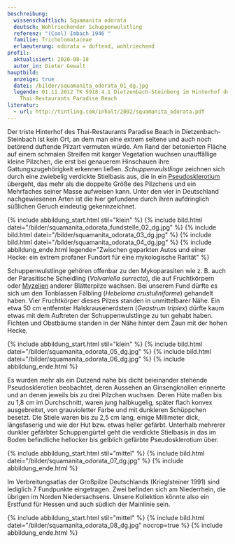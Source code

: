 ```yaml
---
beschreibung:
  wissenschaftlich: Squamanita odorata
  deutsch: Wohlriechender Schuppenwulstling
  referenz: "(Cool) Imbach 1946 "
  familie: Tricholomataceae
  erlaeuterung: odorata = duftend, wohlriechend
profil:
  aktualisiert: 2020-08-18
  autor_in: Dieter Gewalt
hauptbild:
  anzeige: true
  datei: /bilder/squamanita_odorata_01_dg.jpg
  legende: 01.11.2012 TK 5918.4.1 Dietzenbach-Steinberg im Hinterhof des
    Thai-Restaurants Paradise Beach
literatur:
  - url: http://tintling.com/inhalt/2002/squamanita_odorata.pdf
---
```

Der triste Hinterhof des Thai-Restaurants Paradise Beach in Dietzenbach-Steinbach ist kein Ort, an dem man eine extrem seltene und auch noch betörend duftende Pilzart vermuten würde. Am Rand der betonierten Fläche auf einem schmalen Streifen mit karger Vegetation wuchsen unauffällige kleine Pilzchen, die erst bei genauerem Hinschauen ihre Gattungszugehörigkeit erkennen ließen. *Schuppenwulstlinge* zeichnen sich durch eine zwiebelig verdickte Stielbasis aus, die in ein [Pseudosklerotium](Pseudosklerotium "Glossar") übergeht, das mehr als die doppelte Größe des Pilzchens und ein Mehrfaches seiner Masse aufweisen kann. Unter den vier in Deutschland nachgewiesenen Arten ist die hier gefundene durch ihren aufdringlich süßlichen Geruch eindeutig gekennzeichnet.

{% include abbildung_start.html stil="klein" %}
{% include bild.html datei="/bilder/squamanita_odorata_fundstelle_02_dg.jpg" %}
{% include bild.html datei="/bilder/squamanita_odorata_03_dg.jpg" %}
{% include bild.html datei="/bilder/squamanita_odorata_04_dg.jpg" %}
{% include abbildung_ende.html legende="Zwischen geparkten Autos und einer Hecke: ein extrem profaner Fundort für eine mykologische Rarität" %}

Schuppenwulstlinge gehören offenbar zu den Mykoparasiten wie z. B. auch der Parasitische Scheidling (*Volvariella surrecta*), die auf Fruchtkörpern oder [Myzelien](Myzel "Glossar") anderer Blätterpilze wachsen. Bei unserem Fund dürfte es sich um den Tonblassen Fälbling (*Hebeloma crustuliniforme*) gehandelt haben. Vier Fruchtkörper dieses Pilzes standen in unmittelbarer Nähe. Ein etwa 50 cm entfernter Halskrausenerdstern (*Geastrum triplex*) dürfte kaum etwas mit dem Auftreten der Schuppenwulstlinge zu tun gehabt haben. Fichten und Obstbäume standen in der Nähe hinter dem Zaun mit der hohen Hecke.

{% include abbildung_start.html stil="klein" %}
{% include bild.html datei="/bilder/squamanita_odorata_05_dg.jpg" %}
{% include bild.html datei="/bilder/squamanita_odorata_06_dg.jpg" %}
{% include abbildung_ende.html %}

Es wurden mehr als ein Dutzend nahe bis dicht beieinander stehende Pseudosklerotien beobachtet, deren Aussehen an Ginsengknollen erinnerte und an denen jeweils bis zu drei Pilzchen wuchsen. Deren Hüte maßen bis zu 1,8 cm im Durchschnitt, waren jung halbkugelig, später flach konvex ausgebreitet, von grauvioletter Farbe und mit dunkleren Schüppchen besetzt. Die Stiele waren bis zu 2,5 cm lang, einige Millimeter dick, längsfaserig und wie der Hut bzw. etwas heller gefärbt. Unterhalb mehrerer dunkler gefärbter Schuppengürtel geht die verdickte Stielbasis in das im Boden befindliche hellocker bis gelblich gefärbte Pseudosklerotium über.

{% include abbildung_start.html stil="mittel" %}
{% include bild.html datei="/bilder/squamanita_odorata_07_dg.jpg" %}
{% include abbildung_ende.html %}

Im Verbreitungsatlas der Großpilze Deutschlands (Krieglsteiner 1991) sind lediglich 7 Fundpunkte eingetragen. Zwei befinden sich am Niederrhein, die übrigen im Norden Niedersachsens. Unsere Kollektion könnte also ein Erstfund für Hessen und auch südlich der Mainlinie sein.

{% include abbildung_start.html stil="mittel" %}
{% include bild.html datei="/bilder/squamanita_odorata_08_dg.jpg" nocrop=true %}
{% include abbildung_ende.html %}